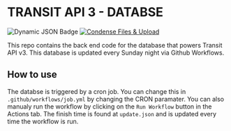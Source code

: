 # TRANSIT API 3 - DATABSE
![Dynamic JSON Badge](https://img.shields.io/badge/dynamic/json?url=https%3A%2F%2Fraw.githubusercontent.com%2FBenjamin-del%2Fgtfsc%2Fmain%2Fupdate.json&query=update&label=Last%20Update&color=red) 
[![Condense Files & Upload](https://github.com/Benjamin-del/gtfsc/actions/workflows/condense-job.yml/badge.svg)](https://github.com/Benjamin-del/gtfsc/actions/workflows/condense-job.yml)

This repo contains the back end code for the database that powers Transit API v3. This database is updated every Sunday night via Github Workflows.

## How to use

The databse is triggered by a cron job. You can change this in `.github/workflows/job.yml` by changing the CRON paramater. You can also manualy run the workflow by clicking on the `Run Workflow` button in the Actions tab. The finish time is found at `update.json` and is updated every time the workflow is run.